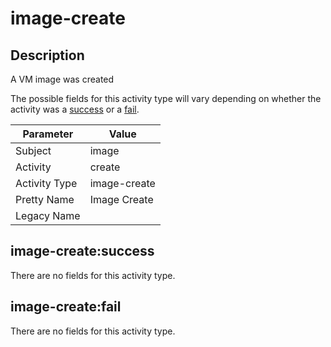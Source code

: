 image-create
============

Description
-----------
A VM image was created

The possible fields for this activity type will vary depending on whether the activity was a [success](#image-createsuccess) or a [fail](#image-createfail).

| Parameter     | Value        |
| ------------- | ------------ |
| Subject       | image        |
| Activity      | create       |
| Activity Type | image-create |
| Pretty Name   | Image Create |
| Legacy Name   |              |

image-create:success
--------------------

There are no fields for this activity type.


image-create:fail
-----------------

There are no fields for this activity type.
